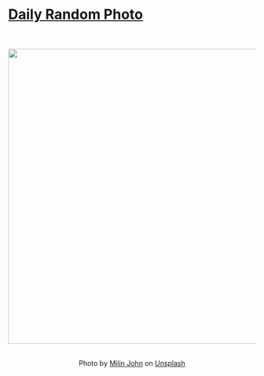 # [Daily Random Photo](https://www.dailyrandomphoto.com/)

<div align="center">
  <br>
  <br>
  <a href="https://www.dailyrandomphoto.com/p/2024/2024-07-02/"><img src="https://images.unsplash.com/photo-1717733812723-543792d9e74e?crop=entropy&cs=tinysrgb&fit=max&fm=jpg&ixid=M3w3NzUwOHwwfDF8cmFuZG9tfHx8fHx8fHx8MTcxOTg4MDQwMHw&ixlib=rb-4.0.3&q=80&w=1080" width="600px"></a>
  <br>
  <br>
  <p class="has-text-grey">Photo by <a href="https://unsplash.com/@milinjohn?utm_source=Daily%20Random%20Photo&amp;utm_medium=referral" target="_blank" rel="noopener noreferrer">Milin John</a> on <a href="https://unsplash.com/photos/a-person-walking-on-the-beach-with-a-surfboard-3k_snfX7s5Y?utm_source=Daily%20Random%20Photo&amp;utm_medium=referral" target="_blank" rel="noopener noreferrer">Unsplash</a></p>
</div>
